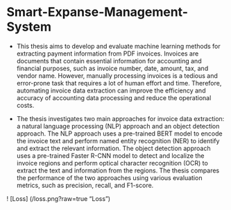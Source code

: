 # Smart-Expanse-Management-System
* This thesis aims to develop and evaluate machine learning methods for extracting payment information from PDF invoices. Invoices are documents that contain essential information for accounting and financial purposes, such as invoice number, date, amount, tax, and vendor name. However, manually processing invoices is a tedious and error-prone task that requires a lot of human effort and time. Therefore, automating invoice data extraction can improve the efficiency and accuracy of accounting data processing and reduce the operational costs.

* The thesis investigates two main approaches for invoice data extraction: a natural language processing (NLP) approach and an object detection approach. The NLP approach uses a pre-trained BERT model to encode the invoice text and perform named entity recognition (NER) to identify and extract the relevant information. The object detection approach uses a pre-trained Faster R-CNN model to detect and localize the invoice regions and perform optical character recognition (OCR) to extract the text and information from the regions. The thesis compares the performance of the two approaches using various evaluation metrics, such as precision, recall, and F1-score.

! [Loss] (/loss.png?raw=true “Loss”)
